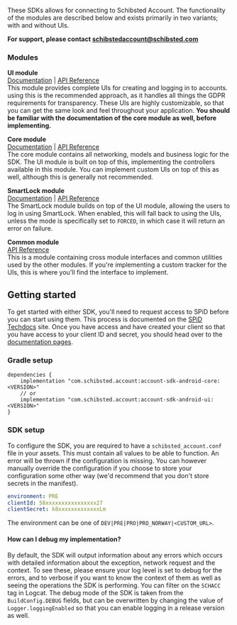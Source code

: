 These SDKs allows for connecting to Schibsted Account. The functionality of the modules are described below and exists primarily in two variants; with and without UIs. 

**For support, please contact [schibstedaccount@schibsted.com](mailto:schibstedaccount@schibsted.com)**

### Modules
**UI module**<br>
[Documentation](https://schibsted.github.io/account-sdk-android/ui/)
|
[API Reference](https://schibsted.github.io/account-sdk-android/ui/docs/)
<br>This module provides complete UIs for creating and logging in to accounts. using this is the recommended approach, as it handles all things the GDPR requirements for transparency. These UIs are highly customizable, so that you can get the same look and feel throughout your application. **You should be familiar with the documentation of the core module as well, before implementing.**

**Core module**<br>
[Documentation](https://schibsted.github.io/account-sdk-android/core/)
|
[API Reference](https://schibsted.github.io/account-sdk-android/core/docs/)
<br>The core module contains all networking, models and business logic for the SDK. The UI module is built on top of this, implementing the controllers available in this module. You can implement custom UIs on top of this as well, although this is generally not recommended.

**SmartLock module**<br>
[Documentation](https://schibsted.github.io/account-sdk-android/smartlock/)
|
[API Reference](https://schibsted.github.io/account-sdk-android/smartlock/docs/)
<br>The SmartLock module builds on top of the UI module, allowing the users to log in using SmartLock. When enabled, this will fall back to using the UIs, unless the mode is specifically set to `FORCED`, in which case it will return an error on failure.

**Common module**<br>
[API Reference](https://schibsted.github.io/account-sdk-android/common/docs/)
<br>This is a module containing cross module interfaces and common utilities used by the other modules. If you're implementing a custom tracker for the UIs, this is where you'll find the interface to implement.


## Getting started
To get started with either SDK, you'll need to request access to SPiD before you can start using them. This process is documented on the [SPiD Techdocs](https://techdocs.spid.no/selfservice/access/) site. Once you have access and have created your client so that you have access to your client ID and secret, you should head over to the [documentation pages](http://schibsted.github.io/account-sdk-android).

### Gradle setup
```
dependencies {
    implementation "com.schibsted.account:account-sdk-android-core:<VERSION>"
    // or
    implementation "com.schibsted.account:account-sdk-android-ui:<VERSION>"
}
```

### SDK setup
To configure the SDK, you are required to have a `schibsted_account.conf` file in your assets. This must contain all values to be able to function. An error will be thrown if the configuration is missing. You can however manually override the configuration if you choose to store your configuration some other way (we'd recommend that you don't store secrets in the manifest).

```yaml
environment: PRE
clientId: 58xxxxxxxxxxxxxxxx27
clientSecret: k8xxxxxxxxxxxxxLm
```

The environment can be one of `DEV|PRE|PRO|PRO_NORWAY|<CUSTOM_URL>`.

#### How can I debug my implementation?
By default, the SDK will output information about any errors which occurs with detailed information about the exception, network request and the context. To see these, please ensure your log level is set to debug for the errors, and to verbose if you want to know the context of them as well as seeing the operations the SDK is performing. You can filter on the `SCHACC` tag in Logcat. The debug mode of the SDK is taken from the `BuildConfig.DEBUG` fields, but can be overwritten by changing the value of `Logger.loggingEnabled` so that you can enable logging in a release version as well.
